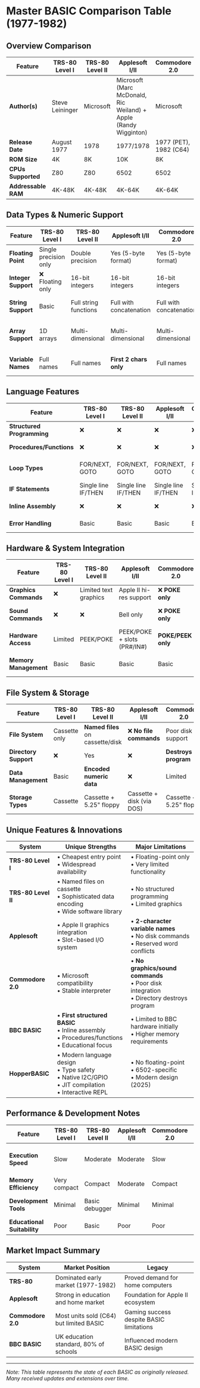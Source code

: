 # Master BASIC Comparison Table (1977-1982)

## Overview Comparison

| Feature | TRS-80 Level I | TRS-80 Level II | Applesoft I/II | Commodore 2.0 | BBC BASIC | HopperBASIC |
|---------|---------------|----------------|----------------|---------------|-----------|-------------|
| **Author(s)** | Steve Leininger | Microsoft | Microsoft (Marc McDonald, Ric Weiland) + Apple (Randy Wigginton) | Microsoft | Sophie Wilson (Acorn) | Hopper Team |
| **Release Date** | August 1977 | 1978 | 1977/1978 | 1977 (PET), 1982 (C64) | December 1981 | 2025 |
| **ROM Size** | 4K | 8K | 10K | 8K | 16K | 32K target |
| **CPUs Supported** | Z80 | Z80 | 6502 | 6502 | 6502, later ARM | 6502 |
| **Addressable RAM** | 4K-48K | 4K-48K | 4K-64K | 4K-64K | 32K+ | 27K+ available |

## Data Types & Numeric Support

| Feature | TRS-80 Level I | TRS-80 Level II | Applesoft I/II | Commodore 2.0 | BBC BASIC | HopperBASIC |
|---------|---------------|----------------|----------------|---------------|-----------|-------------|
| **Floating Point** | Single precision only | Double precision | Yes (5-byte format) | Yes (5-byte format) | 5-byte, later IEEE 8-byte | ❌ None |
| **Integer Support** | ❌ Floating only | 16-bit integers | 16-bit integers | 16-bit integers | 32-bit integers | 32-bit LONG only |
| **String Support** | Basic | Full string functions | Full with concatenation | Full with concatenation | Advanced string handling | Modern with escape sequences |
| **Array Support** | 1D arrays | Multi-dimensional | Multi-dimensional | Multi-dimensional | Multi-dimensional | Typed arrays (BIT, BYTE, CHAR, INT, WORD) |
| **Variable Names** | Full names | Full names | **First 2 chars only** | Full names | Full names | Full CamelCase names |

## Language Features

| Feature | TRS-80 Level I | TRS-80 Level II | Applesoft I/II | Commodore 2.0 | BBC BASIC | HopperBASIC |
|---------|---------------|----------------|----------------|---------------|-----------|-------------|
| **Structured Programming** | ❌ | ❌ | ❌ | ❌ | ✅ Full support | ✅ Full support |
| **Procedures/Functions** | ❌ | ❌ | ❌ | ❌ | ✅ PROC/FN with local vars | ✅ FUNC with parameters |
| **Loop Types** | FOR/NEXT, GOTO | FOR/NEXT, GOTO | FOR/NEXT, GOTO | FOR/NEXT, GOTO | FOR/NEXT, REPEAT/UNTIL, WHILE/WEND | FOR/NEXT, WHILE/WEND, DO/UNTIL |
| **IF Statements** | Single line IF/THEN | Single line IF/THEN | Single line IF/THEN | Single line IF/THEN | **Multi-line IF/ELSE/ENDIF** | **Multi-line IF/ELSE/ENDIF** |
| **Inline Assembly** | ❌ | ❌ | ❌ | ❌ | ✅ **[assembly code]** | ✅ **Built-in opcodes** |
| **Error Handling** | Basic | Basic | Basic | Basic | Advanced with ON ERROR | Advanced with BRK handling |

## Hardware & System Integration

| Feature | TRS-80 Level I | TRS-80 Level II | Applesoft I/II | Commodore 2.0 | BBC BASIC | HopperBASIC |
|---------|---------------|----------------|----------------|---------------|-----------|-------------|
| **Graphics Commands** | ❌ | Limited text graphics | Apple II hi-res support | ❌ **POKE only** | Full graphics commands | Modern I/O functions |
| **Sound Commands** | ❌ | ❌ | Bell only | ❌ **POKE only** | Full sound/music support | Hardware I/O support |
| **Hardware Access** | Limited | PEEK/POKE | PEEK/POKE + slots (PR#/IN#) | **POKE/PEEK only** | System calls + inline ASM | GPIO, I2C native support |
| **Memory Management** | Basic | Basic | Basic | Basic | Advanced (HIMEM, PAGE, etc.) | Sophisticated heap/stack |

## File System & Storage

| Feature | TRS-80 Level I | TRS-80 Level II | Applesoft I/II | Commodore 2.0 | BBC BASIC | HopperBASIC |
|---------|---------------|----------------|----------------|---------------|-----------|-------------|
| **File System** | Cassette only | **Named files** on cassette/disk | ❌ **No file commands** | Poor disk support | Full file system | EEPROM with named files |
| **Directory Support** | ❌ | Yes | ❌ | **Destroys program** | Yes | Yes |
| **Data Management** | Basic | **Encoded numeric data** | ❌ | Limited | Advanced | IMPORT/EXPORT arrays |
| **Storage Types** | Cassette | Cassette + 5.25" floppy | Cassette + disk (via DOS) | Cassette + 5.25" floppy | Cassette + disk + network | EEPROM (64K) |

## Unique Features & Innovations

| System | Unique Strengths | Major Limitations |
|---------|-----------------|-------------------|
| **TRS-80 Level I** | • Cheapest entry point<br>• Widespread availability | • Floating-point only<br>• Very limited functionality |
| **TRS-80 Level II** | • Named files on cassette<br>• Sophisticated data encoding<br>• Wide software library | • No structured programming<br>• Limited graphics |
| **Applesoft** | • Apple II graphics integration<br>• Slot-based I/O system | • **2-character variable names**<br>• No disk commands<br>• Reserved word conflicts |
| **Commodore 2.0** | • Microsoft compatibility<br>• Stable interpreter | • **No graphics/sound commands**<br>• Poor disk integration<br>• Directory destroys program |
| **BBC BASIC** | • **First structured BASIC**<br>• Inline assembly<br>• Procedures/functions<br>• Educational focus | • Limited to BBC hardware initially<br>• Higher memory requirements |
| **HopperBASIC** | • Modern language design<br>• Type safety<br>• Native I2C/GPIO<br>• JIT compilation<br>• Interactive REPL | • No floating-point<br>• 6502-specific<br>• Modern design (2025) |

## Performance & Development Notes

| Feature | TRS-80 Level I | TRS-80 Level II | Applesoft I/II | Commodore 2.0 | BBC BASIC | HopperBASIC |
|---------|---------------|----------------|----------------|---------------|-----------|-------------|
| **Execution Speed** | Slow | Moderate | Moderate | Slow | **Fast** ("fastest interpreted BASIC") | **Fast** (JIT compilation) |
| **Memory Efficiency** | Very compact | Compact | Moderate | Compact | Efficient | Very efficient |
| **Development Tools** | Minimal | Basic debugger | Minimal | Minimal | **Advanced** (libraries, etc.) | **Modern** (REPL, auto-complete) |
| **Educational Suitability** | Poor | Basic | Poor | Poor | **Excellent** | **Excellent** |

## Market Impact Summary

| System | Market Position | Legacy |
|---------|----------------|---------|
| **TRS-80** | Dominated early market (1977-1982) | Proved demand for home computers |
| **Applesoft** | Strong in education and home market | Foundation for Apple II ecosystem |
| **Commodore 2.0** | Most units sold (C64) but limited BASIC | Gaming success despite BASIC limitations |
| **BBC BASIC** | UK education standard, 80% of schools | Influenced modern BASIC design |

---
*Note: This table represents the state of each BASIC as originally released. Many received updates and extensions over time.*